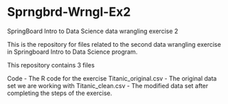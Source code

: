 # Sprngbrd-Wrngl-Ex2
SpringBoard Intro to Data Science data wrangling exercise 2

This is the repository for files related to the second data wrangling exercise in Springboard Intro to Data Science program.

This repository contains 3 files

Code - The R code for the exercise
Titanic_original.csv - The original data set we are working with
Titanic_clean.csv - The modified data set after completing the steps of the exercise.
